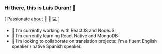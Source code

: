 ### Hi there, this is Luis Duran! 👋

[ Passionate about 🎵 🍻 💻 ]

- 🔭 I’m currently working with ReactJS and NodeJS
- 🌱 I’m currently learning React Native and MongoDB
- 👯 I’m looking to collaborate on translation projects: I'm a fluent English speaker / native Spanish speaker.

  
<!--
**imshido123/imshido123** is a ✨ _special_ ✨ repository because its `README.md` (this file) appears on your GitHub profile.

Here are some ideas to get you started:

- 🔭 I’m currently working on ...
- 🌱 I’m currently learning ...
- 👯 I’m looking to collaborate on ...
- 🤔 I’m looking for help with ...
- 💬 Ask me about ...
- 📫 How to reach me: ...
- 😄 Pronouns: ...
- ⚡ Fun fact: ...
-->

